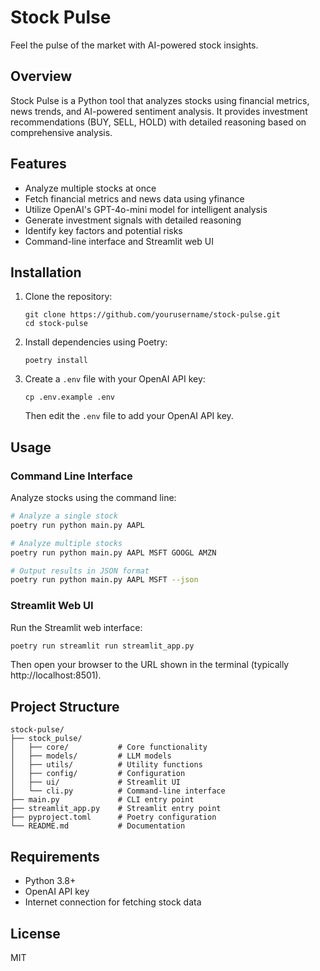 # Stock Pulse

Feel the pulse of the market with AI-powered stock insights.

## Overview

Stock Pulse is a Python tool that analyzes stocks using financial metrics, news trends, and AI-powered sentiment analysis. It provides investment recommendations (BUY, SELL, HOLD) with detailed reasoning based on comprehensive analysis.

## Features

- Analyze multiple stocks at once
- Fetch financial metrics and news data using yfinance
- Utilize OpenAI's GPT-4o-mini model for intelligent analysis
- Generate investment signals with detailed reasoning
- Identify key factors and potential risks
- Command-line interface and Streamlit web UI

## Installation

1. Clone the repository:
   ```
   git clone https://github.com/yourusername/stock-pulse.git
   cd stock-pulse
   ```

2. Install dependencies using Poetry:
   ```
   poetry install
   ```

3. Create a `.env` file with your OpenAI API key:
   ```
   cp .env.example .env
   ```
   Then edit the `.env` file to add your OpenAI API key.

## Usage

### Command Line Interface

Analyze stocks using the command line:

```bash
# Analyze a single stock
poetry run python main.py AAPL

# Analyze multiple stocks
poetry run python main.py AAPL MSFT GOOGL AMZN

# Output results in JSON format
poetry run python main.py AAPL MSFT --json
```

### Streamlit Web UI

Run the Streamlit web interface:

```bash
poetry run streamlit run streamlit_app.py
```

Then open your browser to the URL shown in the terminal (typically http://localhost:8501).

## Project Structure

```
stock-pulse/
├── stock_pulse/
│   ├── core/           # Core functionality
│   ├── models/         # LLM models
│   ├── utils/          # Utility functions
│   ├── config/         # Configuration
│   ├── ui/             # Streamlit UI
│   └── cli.py          # Command-line interface
├── main.py             # CLI entry point
├── streamlit_app.py    # Streamlit entry point
├── pyproject.toml      # Poetry configuration
└── README.md           # Documentation
```

## Requirements

- Python 3.8+
- OpenAI API key
- Internet connection for fetching stock data

## License

MIT
